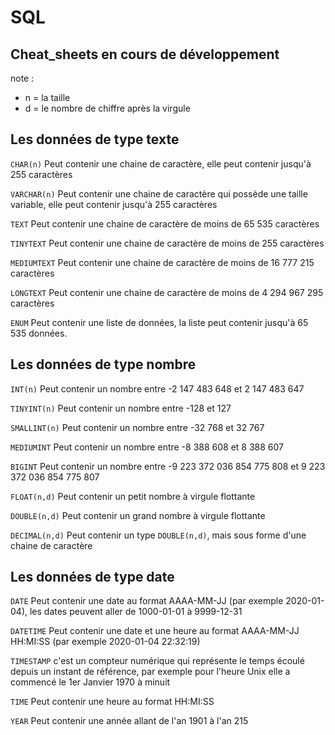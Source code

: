 # SQL

## Cheat_sheets en cours de développement 

note : 
 
*   n = la taille
*   d = le nombre de chiffre après la virgule

## Les données de type texte

`CHAR(n)` Peut contenir une chaine de caractère, elle peut contenir jusqu'à 255 caractères

`VARCHAR(n)` Peut contenir une chaine de caractère qui possède une taille variable, elle peut contenir jusqu'à 255 caractères

`TEXT` Peut contenir une chaine de caractère de moins de 65 535 caractères

`TINYTEXT` Peut contenir une chaine de caractère de moins de 255 caractères

`MEDIUMTEXT` Peut contenir une chaine de caractère de moins de 16 777 215 caractères

`LONGTEXT` Peut contenir une chaine de caractère de moins de 4 294 967 295 caractères

`ENUM` Peut contenir une liste de données, la liste peut contenir jusqu'à 65 535 données.

## Les données de type nombre

`INT(n)` Peut contenir un nombre entre -2 147 483 648 et 2 147 483 647 

`TINYINT(n)` Peut contenir un nombre entre -128 et 127

`SMALLINT(n)` Peut contenir un nombre entre -32 768 et 32 767

`MEDIUMINT` Peut contenir un nombre entre -8 388 608 et 8 388 607

`BIGINT` Peut contenir un nombre entre -9 223 372 036 854 775 808 et 9 223 372 036 854 775 807

`FLOAT(n,d)` Peut contenir un petit nombre à virgule flottante

`DOUBLE(n,d)` Peut contenir un grand nombre à virgule flottante

`DECIMAL(n,d)` Peut contenir un type `DOUBLE(n,d)`, mais sous forme d'une chaine de caractère

## Les données de type date

`DATE` Peut contenir une date au format AAAA-MM-JJ (par exemple 2020-01-04), les dates peuvent aller de 1000-01-01 à 9999-12-31

`DATETIME` Peut contenir une date et une heure au format AAAA-MM-JJ HH:MI:SS (par exemple 2020-01-04 22:32:19) 

`TIMESTAMP` c'est un compteur numérique qui représente le temps écoulé depuis un instant de référence, par exemple pour l'heure Unix elle a commencé le 1er Janvier 1970 à minuit 

`TIME` Peut contenir une heure au format HH:MI:SS

`YEAR` Peut contenir une année allant de l'an 1901 à l'an 215